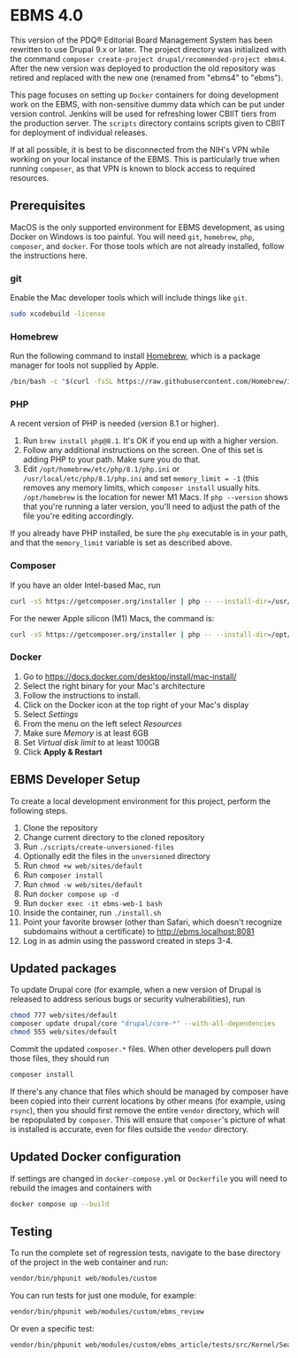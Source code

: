 # EBMS 4.0

This version of the PDQ® Editorial Board Management System has been
rewritten to use Drupal 9.x or later. The project directory was initialized
with the command `composer create-project drupal/recommended-project
ebms4`. After the new version was deployed to production the old repository
was retired and replaced with the new one (renamed from "ebms4" to "ebms").

This page focuses on setting up `Docker` containers for doing
development work on the EBMS, with non-sensitive dummy data which can
be put under version control. Jenkins will be used for refreshing lower
CBIIT tiers from the production server. The `scripts` directory contains
scripts given to CBIIT for deployment of individual releases.

If at all possible, it is best to be disconnected from the NIH's VPN while
working on your local instance of the EBMS. This is particularly true when
running `composer`, as that VPN is known to block access to required
resources.

## Prerequisites

MacOS is the only supported environment for EBMS development, as using
Docker on Windows is too painful.
You will need `git`, `homebrew`, `php`, `composer`, and `docker`.
For those tools which are not already installed, follow the instructions
here.

### git

Enable the Mac developer tools which will include things like `git`.

```bash
sudo xcodebuild -license
```

### Homebrew

Run the following command to install [Homebrew](https://brew.sh/), which is a
package manager for tools not supplied by Apple.

```bash
/bin/bash -c "$(curl -fsSL https://raw.githubusercontent.com/Homebrew/install/HEAD/install.sh)"
```

### PHP
A recent version of PHP is needed (version 8.1 or higher).

1. Run `brew install php@8.1`. It's OK if you end up with a higher version.
2. Follow any additional instructions on the screen. One of this set is adding PHP to your path. Make sure you do that.
3. Edit `/opt/homebrew/etc/php/8.1/php.ini` or `/usr/local/etc/php/8.1/php.ini` and set `memory_limit = -1` (this removes any memory limits, which `composer install` usually hits. `/opt/homebrew` is the location for newer M1 Macs. If `php --version` shows that you're running a later version, you'll need to adjust the path of the file you're editing accordingly.

If you already have PHP installed, be sure the `php` executable is in your path, and that the `memory_limit` variable is set
as described above.

### Composer

If you have an older Intel-based Mac, run

```bash
curl -sS https://getcomposer.org/installer | php -- --install-dir=/usr/local/bin --filename=composer --2
```

For the newer Apple silicon (M1) Macs, the command is:

```bash
curl -sS https://getcomposer.org/installer | php -- --install-dir=/opt/homebrew/bin --filename=composer --2
```

### Docker

1. Go to https://docs.docker.com/desktop/install/mac-install/
2. Select the right binary for your Mac's architecture
3. Follow the instructions to install.
4. Click on the Docker icon at the top right of your Mac's display
5. Select *Settings*
6. From the menu on the left select *Resources*
7. Make sure *Memory* is at least 6GB
8. Set *Virtual disk limit* to at least 100GB
9. Click **Apply & Restart**

## EBMS Developer Setup

To create a local development environment for this project, perform the following steps.

1. Clone the repository
2. Change current directory to the cloned repository
3. Run `./scripts/create-unversioned-files`
4. Optionally edit the files in the `unversioned` directory
5. Run `chmod +w web/sites/default`
6. Run `composer install`
7. Run `chmod -w web/sites/default`
8. Run `docker compose up -d`
9. Run `docker exec -it ebms-web-1 bash`
10. Inside the container, run `./install.sh`
11. Point your favorite browser (other than Safari, which doesn't recognize subdomains without a certificate) to http://ebms.localhost:8081
12. Log in as admin using the password created in steps 3-4.

## Updated packages

To update Drupal core (for example, when a new version of Drupal is
released to address serious bugs or security vulnerabilities), run

```bash
chmod 777 web/sites/default
composer update drupal/core "drupal/core-*" --with-all-dependencies
chmod 555 web/sites/default
```

Commit the updated `composer.*` files. When other developers pull down
those files, they should run

```bash
composer install
```

If there's any chance that files which should be managed by composer have
been copied into their current locations by other means (for example, using
`rsync`), then you should first remove the entire `vendor` directory, which
will be repopulated by `composer`. This will ensure that `composer`'s picture
of what is installed is accurate, even for files outside the `vendor`
directory.


## Updated Docker configuration

If settings are changed in `docker-compose.yml` or `Dockerfile` you
will need to rebuild the images and containers with

```bash
docker compose up --build
```

## Testing

To run the complete set of regression tests, navigate to the base
directory of the project in the web container and run:

```bash
vendor/bin/phpunit web/modules/custom
```

You can run tests for just one module, for example:

```bash
vendor/bin/phpunit web/modules/custom/ebms_review
```

Or even a specific test:

```bash
vendor/bin/phpunit web/modules/custom/ebms_article/tests/src/Kernel/SearchTest.php
```
